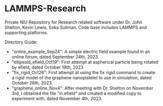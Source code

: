 # LAMMPS-Research
Private NIU Repository for Research related software under Dr. John Shelton, Kevin Lewis, Soka Suliman. Code base includes LAMMPS and supporting platforms.

Directory Guide:

* "online_example_Sep24": A simple electric field example found in an online forum, dated September 24th, 2023.
* "ellipsoid_efield_Oct19": First attempt at aspherical particle being rotated by efield, dated October 19th, 2023
* "fix_rigid_Oct26": First attempt at using the fix rigid command to create a rigid model of the graphene nanoplatelet to use in simulation, dated October 26th, 2023.
* "graphene_online_Nov4": After meeting with Dr. Shelton on November 3rd, I obtained the file "in.efield" and created a modified copy to experiment with, dated November 4th, 2023.
